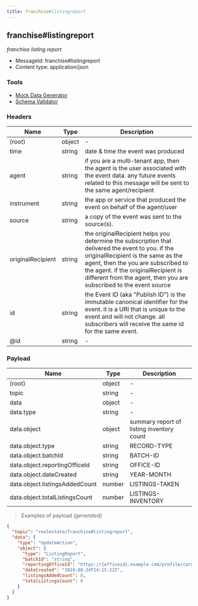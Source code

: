 ```yaml
---
title: franchise#listingreport
---
```

## franchise#listingreport

*franchise listing report*

* MessageId: franchise#listingreport
* Content type: application/json

### Tools

* [Mock Data Generator](/tools/mock-data-generator)
* [Schema Validator](/tools/validate)


### Headers

| Name | Type | Description |
|---|---|---|
| (root) | object | - |
| time | string | date & time the event was produced |
| agent | string | if you are a multi-tenant app, then the agent is the user associated with the event data. any future events related to this message will be sent to the same agent/recipient |
| instrument | string | the app or service that produced the event on behalf of the agent/user |
| source | string | a copy of the event was sent to the source(s). |
| originalRecipient | string | the originalRecipient helps you determine the subscription that delivered the event to you. if the originalRecipient is the same as the agent, then the you are subscribed to the agent. if the originalRecipient is different from the agent, then you are subscribed to the event source |
| id | string | the Event ID (aka "Publish ID") is the immutable canonical identifier for the event. it is a URI that is unique to the event and will not change. all subscribers will receive the same id for the same event. |
| @id | string | - |

### Payload

| Name | Type | Description |
|---|---|---|
| (root) | object | - |
| topic | string | - |
| data | object | - |
| data.type | string | - |
| data.object | object | summary report of listing inventory count |
| data.object.type | string | RECORD-TYPE |
| data.object.batchId | string | BATCH-ID |
| data.object.reportingOfficeId | string | OFFICE-ID |
| data.object.dateCreated | string | YEAR-MONTH |
| data.object.listingsAddedCount | number | LISTINGS-TAKEN |
| data.object.totalListingsCount | number | LISTINGS-INVENTORY |

> Examples of payload _(generated)_

```json
{
  "topic": "realestate/franchise#listingreport",
  "data": {
    "type": "UpdateAction",
    "object": {
      "type": "ListingReport",
      "batchId": "string",
      "reportingOfficeId": "https://{officeid}.example.com/profile/card#me",
      "dateCreated": "2019-08-24T14:15:22Z",
      "listingsAddedCount": 0,
      "totalListingsCount": 0
    }
  }
}
```


